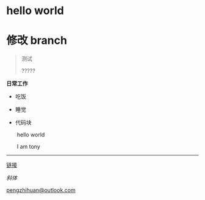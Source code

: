 # hello world
# 修改 branch


> 测试
>
> ?????



**日常工作**

+ 吃饭

+ 睡觉



+ 代码块

  ​    hello world

  ​    I am tony

  

---

[链接](https://github.com/Demonpzh/hexo.git)

*斜体*



<pengzhihuan@outlook.com>




